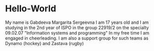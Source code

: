 # Hello-World
My name is Gabdeeva Margarita Sergeevna
I am 17 years old and I am studying in the 2nd year of ISPO in the group 22919/2 on the specialty 09.02.07 "Information systems and programming"
In my free time I am engaged in cheerleading.
I am also a support group for such teams as Dynamo (hockey) and Zastava (rugby)
